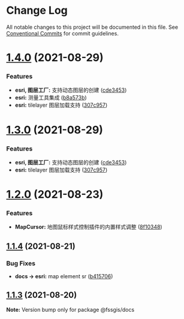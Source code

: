 # Change Log

All notable changes to this project will be documented in this file.
See [Conventional Commits](https://conventionalcommits.org) for commit guidelines.

# [1.4.0](https://gitee.com/fssgis/fssgis/compare/@fssgis/docs@1.2.0...@fssgis/docs@1.4.0) (2021-08-29)


### Features

* **esri, 图层工厂:** 支持动态图层的创建 ([cde3453](https://gitee.com/fssgis/fssgis/commits/cde345367e5199cb1489e74e4a9529d90b28015f))
* **esri:** 测量工具集成 ([b8a573b](https://gitee.com/fssgis/fssgis/commits/b8a573be8b4d1c11854ca062b1c6912eb76fa542))
* **esri:** tilelayer 图层加载支持 ([307c957](https://gitee.com/fssgis/fssgis/commits/307c95799e04297cd462a13a97e76eb7c40f84b6))






# [1.3.0](https://gitee.com/fssgis/fssgis/compare/@fssgis/docs@1.2.0...@fssgis/docs@1.3.0) (2021-08-29)


### Features

* **esri, 图层工厂:** 支持动态图层的创建 ([cde3453](https://gitee.com/fssgis/fssgis/commits/cde345367e5199cb1489e74e4a9529d90b28015f))
* **esri:** tilelayer 图层加载支持 ([307c957](https://gitee.com/fssgis/fssgis/commits/307c95799e04297cd462a13a97e76eb7c40f84b6))





# [1.2.0](https://gitee.com/fssgis/fssgis/compare/@fssgis/docs@1.1.4...@fssgis/docs@1.2.0) (2021-08-23)


### Features

* **MapCursor:** 地图鼠标样式控制插件的内置样式调整 ([8f10348](https://gitee.com/fssgis/fssgis/commits/8f10348784f6203bddd780415108442004f3d019))





## [1.1.4](https://gitee.com/fssgis/fssgis/compare/@fssgis/docs@1.1.3...@fssgis/docs@1.1.4) (2021-08-21)


### Bug Fixes

* **docs -> esri:** map element sr ([b415706](https://gitee.com/fssgis/fssgis/commits/b41570691833ba998dea55dd388267b4f337a7ee))





## [1.1.3](https://gitee.com/fssgis/fssgis/compare/@fssgis/docs@1.1.2...@fssgis/docs@1.1.3) (2021-08-20)

**Note:** Version bump only for package @fssgis/docs
